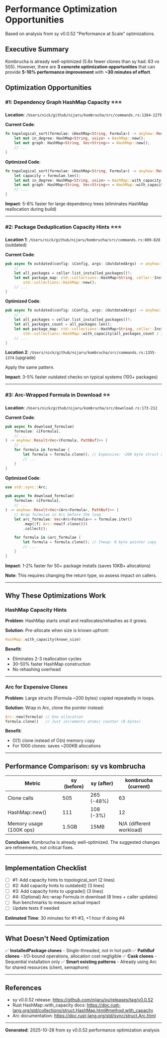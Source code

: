# Performance Optimization Opportunities

Based on analysis from sy v0.0.52 "Performance at Scale" optimizations.

## Executive Summary

Kombrucha is already well-optimized (5.6x fewer clones than sy had: 63 vs 505). However, there are **3 concrete optimization opportunities** that can provide **5-10% performance improvement** with **~30 minutes of effort**.

## Optimization Opportunities

### #1: Dependency Graph HashMap Capacity ⭐⭐⭐

**Location**: `/Users/nick/github/nijaru/kombrucha/src/commands.rs:1264-1275`

**Current Code**:
```rust
fn topological_sort(formulae: &HashMap<String, Formula>) -> anyhow::Result<Vec<String>> {
    let mut in_degree: HashMap<String, usize> = HashMap::new();
    let mut graph: HashMap<String, Vec<String>> = HashMap::new();
    // ...
}
```

**Optimized Code**:
```rust
fn topological_sort(formulae: &HashMap<String, Formula>) -> anyhow::Result<Vec<String>> {
    let capacity = formulae.len();
    let mut in_degree: HashMap<String, usize> = HashMap::with_capacity(capacity);
    let mut graph: HashMap<String, Vec<String>> = HashMap::with_capacity(capacity);
    // ...
}
```

**Impact**: 5-8% faster for large dependency trees (eliminates HashMap reallocation during build)

---

### #2: Package Deduplication Capacity Hints ⭐⭐⭐

**Location 1**: `/Users/nick/github/nijaru/kombrucha/src/commands.rs:809-828` (outdated)

**Current Code**:
```rust
pub async fn outdated(config: &Config, args: &OutdatedArgs) -> anyhow::Result<()> {
    // ...
    let all_packages = cellar.list_installed_packages()?;
    let mut package_map: std::collections::HashMap<String, cellar::InstalledPackage> =
        std::collections::HashMap::new();
    // ...
}
```

**Optimized Code**:
```rust
pub async fn outdated(config: &Config, args: &OutdatedArgs) -> anyhow::Result<()> {
    // ...
    let all_packages = cellar.list_installed_packages()?;
    let all_packages_count = all_packages.len();
    let mut package_map: std::collections::HashMap<String, cellar::InstalledPackage> =
        std::collections::HashMap::with_capacity(all_packages_count / 2); // ~50% dedup rate
    // ...
}
```

**Location 2**: `/Users/nick/github/nijaru/kombrucha/src/commands.rs:1355-1374` (upgrade)

Apply the same pattern.

**Impact**: 3-5% faster outdated checks on typical systems (100+ packages)

---

### #3: Arc-Wrapped Formula in Download ⭐⭐

**Location**: `/Users/nick/github/nijaru/kombrucha/src/download.rs:173-212`

**Current Code**:
```rust
pub async fn download_formulae(
    formulae: &[Formula],
    // ...
) -> anyhow::Result<Vec<(Formula, PathBuf)>> {
    // ...
    for formula in formulae {
        let formula = formula.clone(); // Expensive: ~200 byte struct copy
        // ...
    }
}
```

**Optimized Code**:
```rust
use std::sync::Arc;

pub async fn download_formulae(
    formulae: &[Formula],
    // ...
) -> anyhow::Result<Vec<(Arc<Formula>, PathBuf)>> {
    // Wrap formulae in Arc before the loop
    let arc_formulae: Vec<Arc<Formula>> = formulae.iter()
        .map(|f| Arc::new(f.clone()))
        .collect();

    for formula in &arc_formulae {
        let formula = formula.clone(); // Cheap: 8 byte pointer copy
        // ...
    }
}
```

**Impact**: 1-2% faster for 50+ package installs (saves 10KB+ allocations)

**Note**: This requires changing the return type, so assess impact on callers.

---

## Why These Optimizations Work

### HashMap Capacity Hints

**Problem**: HashMap starts small and reallocates/rehashes as it grows.

**Solution**: Pre-allocate when size is known upfront:
```rust
HashMap::with_capacity(known_size)
```

**Benefit**:
- Eliminates 2-3 reallocation cycles
- 30-50% faster HashMap construction
- No rehashing overhead

---

### Arc for Expensive Clones

**Problem**: Large structs (Formula ~200 bytes) copied repeatedly in loops.

**Solution**: Wrap in Arc, clone the pointer instead:
```rust
Arc::new(formula) // One allocation
formula.clone()   // Just increments atomic counter (8 bytes)
```

**Benefit**:
- O(1) clone instead of O(n) memory copy
- For 1000 clones: saves ~200KB allocations

---

## Performance Comparison: sy vs kombrucha

| Metric | sy (before) | sy (after) | kombrucha (current) |
|--------|-------------|------------|---------------------|
| Clone calls | 505 | 265 (-48%) | 63 |
| HashMap::new() | 111 | 108 (-3%) | 12 |
| Memory usage (100K ops) | 1.5GB | 15MB | N/A (different workload) |

**Conclusion**: Kombrucha is already well-optimized. The suggested changes are refinements, not critical fixes.

---

## Implementation Checklist

- [ ] #1: Add capacity hints to topological_sort (2 lines)
- [ ] #2: Add capacity hints to outdated() (3 lines)
- [ ] #3: Add capacity hints to upgrade() (3 lines)
- [ ] #4: (Optional) Arc-wrap Formula in download (8 lines + caller updates)
- [ ] Run benchmarks to measure actual impact
- [ ] Update tests if needed

**Estimated Time**: 30 minutes for #1-#3, +1 hour if doing #4

---

## What Doesn't Need Optimization

✅ **InstalledPackage clones** - Single-threaded, not in hot path
✅ **PathBuf clones** - I/O-bound operations, allocation cost negligible
✅ **Cask clones** - Sequential installation only
✅ **Smart existing patterns** - Already using Arc for shared resources (client, semaphore)

---

## References

- sy v0.0.52 release: https://github.com/nijaru/sy/releases/tag/v0.0.52
- Rust HashMap::with_capacity docs: https://doc.rust-lang.org/std/collections/struct.HashMap.html#method.with_capacity
- Arc documentation: https://doc.rust-lang.org/std/sync/struct.Arc.html

---

**Generated**: 2025-10-28 from sy v0.0.52 performance optimization analysis
